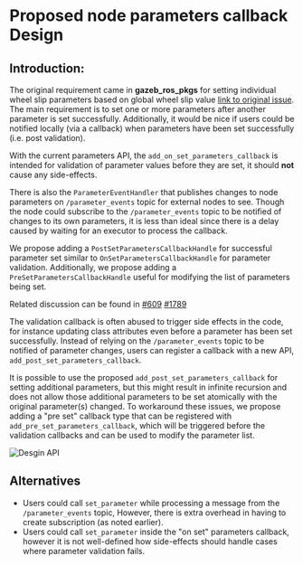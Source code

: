 # Proposed node parameters callback Design

## Introduction:

The original requirement came in **gazeb_ros_pkgs** for setting individual wheel slip parameters based on global wheel slip value [link to original issue](https://github.com/ros-simulation/gazebo_ros_pkgs/pull/1365). The main requirement is to set one or more parameters after another parameter is set successfully. Additionally, it would be nice if users could be notified locally (via a callback) when parameters have been set successfully (i.e. post validation).

With the current parameters API, the `add_on_set_parameters_callback` is intended for validation of parameter values before they are set, it should **not** cause any side-effects. 

There is also the `ParameterEventHandler` that publishes changes to node parameters on `/parameter_events` topic for external nodes to see. Though the node could subscribe to the `/parameter_events` topic to be notified of changes to its own parameters, it is less than ideal since there is a delay caused by waiting for an executor to process the callback.

We propose adding a `PostSetParametersCallbackHandle` for successful parameter set similar to `OnSetParametersCallbackHandle` for parameter validation. Additionally, we propose adding a `PreSetParametersCallbackHandle` useful for modifying the list of parameters being set.

Related discussion can be found in [#609](https://github.com/ros2/rclcpp/issues/609) [#1789](https://github.com/ros2/rclcpp/pull/1789)

The validation callback is often abused to trigger side effects in the code, for instance updating class attributes even before a parameter has been set successfully. Instead of relying on the `/parameter_events` topic to be notified of parameter changes, users can register a callback with a new API, `add_post_set_parameters_callback`.

It is possible to use the proposed `add_post_set_parameters_callback` for setting additional parameters, but this might result in infinite recursion and does not allow those additional parameters to be set atomically with the original parameter(s) changed.
To workaround these issues, we propose adding a "pre set" callback type that can be registered with `add_pre_set_parameters_callback`, which will be triggered before the validation callbacks and can be used to modify the parameter list. 

![Desgin API](https://github.com/ros2/rclcpp/blob/deepanshu/local-param-changed-callback-support/rclcpp/doc/param_callback_design.png?raw=true)

## Alternatives

* Users could call `set_parameter` while processing a message from the `/parameter_events` topic, However, there is extra overhead in having to create subscription (as noted earlier).
* Users could call `set_parameter` inside the "on set" parameters callback, however it is not well-defined how side-effects should handle cases where parameter validation fails.
